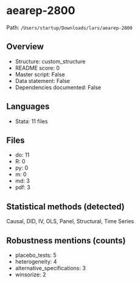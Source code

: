 # aearep-2800

Path: `/Users/startup/Downloads/lars/aearep-2800`

## Overview
- Structure: custom_structure
- README score: 0
- Master script: False
- Data statement: False
- Dependencies documented: False

## Languages
- Stata: 11 files

## Files
- do: 11
- R: 0
- py: 0
- m: 0
- md: 3
- pdf: 3

## Statistical methods (detected)
Causal, DID, IV, OLS, Panel, Structural, Time Series

## Robustness mentions (counts)
- placebo_tests: 5
- heterogeneity: 4
- alternative_specifications: 3
- winsorize: 2